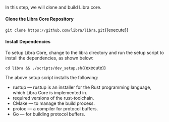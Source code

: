 In this step, we will clone and build Libra core.

#### Clone the Libra Core Repository
`git clone https://github.com/libra/libra.git`{{execute}}

#### Install Dependencies
To setup Libra Core, change to the libra directory and run the setup script to install the dependencies, as shown below:

`cd libra && ./scripts/dev_setup.sh`{{execute}}

The above setup script installs the following:

-  rustup — rustup is an installer for the Rust programming language, which Libra Core is implemented in.
-  required versions of the rust-toolchain.
-  CMake — to manage the build process.
-  protoc — a compiler for protocol buffers.
-  Go — for building protocol buffers.